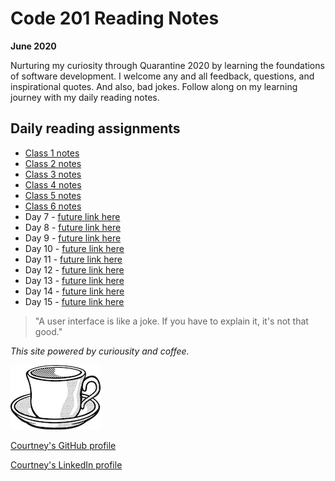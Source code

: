# Code 201 Reading Notes

**June 2020**

Nurturing my curiosity through Quarantine 2020 by learning the foundations of software development. I welcome any and all feedback, questions, and inspirational quotes. And also, bad jokes. Follow along on my learning journey with my daily reading notes.

## Daily reading assignments

* [Class 1 notes](class-01.md)
* [Class 2 notes](class-02.md)
* [Class 3 notes](class-03.md)
* [Class 4 notes](class-04.md)
* [Class 5 notes](class-05.md)
* [Class 6 notes](class-06.md)
* Day 7 - [future link here]()
* Day 8 - [future link here]()
* Day 9 - [future link here]()
* Day 10 - [future link here]()
* Day 11 - [future link here]()
* Day 12 - [future link here]()
* Day 13 - [future link here]()
* Day 14 - [future link here]()
* Day 15 - [future link here]()

> "A user interface is like a joke. If you have to explain it, it's not that good."

*This site powered by curiousity and coffee.* 

![coffeecup](/images/coffee.png)

[Courtney's GitHub profile](https://github.com/CourtHans)

[Courtney's LinkedIn profile](https://www.linkedin.com/in/courtney-hans/)


